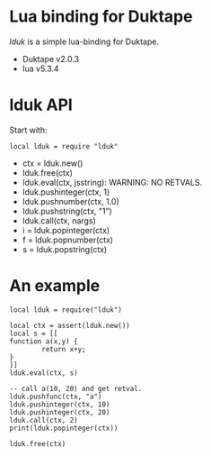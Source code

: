 # Lua binding for Duktape

*lduk* is a simple lua-binding for Duktape.

* Duktape v2.0.3
* lua v5.3.4

# lduk API

Start with:

```
local lduk = require "lduk"
```

* ctx = lduk.new()
* lduk.free(ctx)
* lduk.eval(ctx, jsstring): WARNING: NO RETVALS.
* lduk.pushinteger(ctx, 1)
* lduk.pushnumber(ctx, 1.0)
* lduk.pushstring(ctx, "1")
* lduk.call(ctx, nargs)
* i = lduk.popinteger(ctx)
* f = lduk.popnumber(ctx)
* s = lduk.popstring(ctx)

# An example

```
local lduk = require("lduk")

local ctx = assert(lduk.new())
local s = [[
function a(x,y) {
        return x+y;
}
]]
lduk.eval(ctx, s)

-- call a(10, 20) and get retval.
lduk.pushfunc(ctx, "a")
lduk.pushinteger(ctx, 10)
lduk.pushinteger(ctx, 20)
lduk.call(ctx, 2)
print(lduk.popinteger(ctx))

lduk.free(ctx)
```
